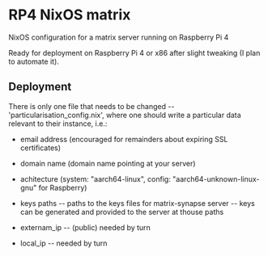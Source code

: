# RP4 NixOS matrix
NixOS configuration for a matrix server running on Raspberry Pi 4

Ready for deployment on Raspberry Pi 4 or x86 after slight tweaking (I plan to automate it).

## Deployment
There is only one file that needs to be changed -- 'particularisation_config.nix', where one should write 
a particular data relevant to their instance, i.e.:

  - email address (encouraged for remainders about expiring SSL certificates)

  - domain name (domain name pointing at your server)
 
  - achitecture (system: "aarch64-linux", config: "aarch64-unknown-linux-gnu" for Raspberry)
  
  - keys paths -- paths to the keys files for matrix-synapse server -- keys can be generated and provided to the server at thouse paths

  - externam_ip -- (public) needed by turn
  
  - local_ip -- needed by turn  
